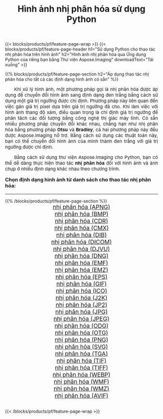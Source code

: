 ﻿---
title: Hình ảnh nhị phân hóa sử dụng Python 
weight: 3920
url: /vi/python-net/binarize/ 
lang: vi
langdirlevel: 2
locales: zh-hans,ja,it,ru,de,es,fr,nl,id,lt,pl,pt,vi,tr,ko,zh-hant,ar,hi,th,sv,cs,uk,he
description: Áp dụng thư viện Aspose.Imaging cho hình ảnh và ảnh nhị phân hóa bằng ứng dụng Python và API máy chủ của riêng bạn.
---

{{< blocks/products/pf/feature-page-wrap >}}
{{< blocks/products/pf/feature-page-header h1="Sử dụng Python cho thao tác nhị phân hóa trên hình ảnh" h2="Hình ảnh nhị phân hóa qua Ứng dụng Python của riêng bạn bằng Thư viện Aspose.Imaging" downloadText="Tải xuống" >}}


{{% blocks/products/pf/feature-page-section  h2="Áp dụng thao tác nhị phân hóa cho tất cả các định dạng hình ảnh có sẵn" %}}
<p align="justify" style="text-indent:2em;font-size:15px;">
Khi xử lý hình ảnh, một phương pháp gọi là nhị phân hóa được áp dụng để chuyển đổi hình ảnh sang định dạng đen trắng bằng cách sử dụng một giá trị ngưỡng được chỉ định. Phương pháp này liên quan đến việc gán giá trị pixel dựa trên giá trị ngưỡng đã cho. Khi làm việc với hình ảnh thang độ xám, điều quan trọng là chỉ định giá trị ngưỡng để phân tách các đối tượng bằng công nghệ thị giác máy tính. Có sẵn nhiều phương pháp chuyển đổi khác nhau, chẳng hạn như nhị phân hóa bằng phương pháp <b>Otsu</b> và <b>Bradley</b>, cả hai phương pháp này đều được Aspose.Imaging hỗ trợ. Bằng cách sử dụng các thuật toán này, bạn có thể chuyển đổi hình ảnh của mình thành đen trắng với giá trị ngưỡng được chỉ định.
</p>
<p align="justify" style="text-indent:2em;font-size:15px;">
Bằng cách sử dụng thư viện Aspose.Imaging cho Python, bạn có thể dễ dàng thực hiện thao tác <b>nhị phân hóa</b> đối với hình ảnh và ảnh chụp ở nhiều định dạng khác nhau theo chương trình.
</p>
<h3 style="margin-top:16px;">
Chọn định dạng hình ảnh từ danh sách cho thao tác nhị phân hóa:
</h3>
<hr/>
{{% /blocks/products/pf/feature-page-section %}}
<div class="container-fluid productfamilypage bg-gray">
    <div class="convertypes bg-gray agp-content section">
        <div class="container">
		<div class="row other-converters" style="gap: 10px;font-size: 19px;text-align:center;">
		    <div class='col-md-3 other-converter remove-lp remove-rp'><a href="/imaging/vi/python-net/binarize/apng/" style="padding:15px;">nhị phân hóa (APNG)</a></div><div class='col-md-3 other-converter remove-lp remove-rp'><a href="/imaging/vi/python-net/binarize/bmp/" style="padding:15px;">nhị phân hóa (BMP)</a></div><div class='col-md-3 other-converter remove-lp remove-rp'><a href="/imaging/vi/python-net/binarize/cdr/" style="padding:15px;">nhị phân hóa (CDR)</a></div><div class='col-md-3 other-converter remove-lp remove-rp'><a href="/imaging/vi/python-net/binarize/cmx/" style="padding:15px;">nhị phân hóa (CMX)</a></div><div class='col-md-3 other-converter remove-lp remove-rp'><a href="/imaging/vi/python-net/binarize/dib/" style="padding:15px;">nhị phân hóa (DIB)</a></div><div class='col-md-3 other-converter remove-lp remove-rp'><a href="/imaging/vi/python-net/binarize/dicom/" style="padding:15px;">nhị phân hóa (DICOM)</a></div><div class='col-md-3 other-converter remove-lp remove-rp'><a href="/imaging/vi/python-net/binarize/djvu/" style="padding:15px;">nhị phân hóa (DJVU)</a></div><div class='col-md-3 other-converter remove-lp remove-rp'><a href="/imaging/vi/python-net/binarize/dng/" style="padding:15px;">nhị phân hóa (DNG)</a></div><div class='col-md-3 other-converter remove-lp remove-rp'><a href="/imaging/vi/python-net/binarize/emf/" style="padding:15px;">nhị phân hóa (EMF)</a></div><div class='col-md-3 other-converter remove-lp remove-rp'><a href="/imaging/vi/python-net/binarize/emz/" style="padding:15px;">nhị phân hóa (EMZ)</a></div><div class='col-md-3 other-converter remove-lp remove-rp'><a href="/imaging/vi/python-net/binarize/eps/" style="padding:15px;">nhị phân hóa (EPS)</a></div><div class='col-md-3 other-converter remove-lp remove-rp'><a href="/imaging/vi/python-net/binarize/gif/" style="padding:15px;">nhị phân hóa (GIF)</a></div><div class='col-md-3 other-converter remove-lp remove-rp'><a href="/imaging/vi/python-net/binarize/ico/" style="padding:15px;">nhị phân hóa (ICO)</a></div><div class='col-md-3 other-converter remove-lp remove-rp'><a href="/imaging/vi/python-net/binarize/j2k/" style="padding:15px;">nhị phân hóa (J2K)</a></div><div class='col-md-3 other-converter remove-lp remove-rp'><a href="/imaging/vi/python-net/binarize/jp2/" style="padding:15px;">nhị phân hóa (JP2)</a></div><div class='col-md-3 other-converter remove-lp remove-rp'><a href="/imaging/vi/python-net/binarize/jpg/" style="padding:15px;">nhị phân hóa (JPG)</a></div><div class='col-md-3 other-converter remove-lp remove-rp'><a href="/imaging/vi/python-net/binarize/jpeg/" style="padding:15px;">nhị phân hóa (JPEG)</a></div><div class='col-md-3 other-converter remove-lp remove-rp'><a href="/imaging/vi/python-net/binarize/odg/" style="padding:15px;">nhị phân hóa (ODG)</a></div><div class='col-md-3 other-converter remove-lp remove-rp'><a href="/imaging/vi/python-net/binarize/otg/" style="padding:15px;">nhị phân hóa (OTG)</a></div><div class='col-md-3 other-converter remove-lp remove-rp'><a href="/imaging/vi/python-net/binarize/png/" style="padding:15px;">nhị phân hóa (PNG)</a></div><div class='col-md-3 other-converter remove-lp remove-rp'><a href="/imaging/vi/python-net/binarize/svg/" style="padding:15px;">nhị phân hóa (SVG)</a></div><div class='col-md-3 other-converter remove-lp remove-rp'><a href="/imaging/vi/python-net/binarize/tga/" style="padding:15px;">nhị phân hóa (TGA)</a></div><div class='col-md-3 other-converter remove-lp remove-rp'><a href="/imaging/vi/python-net/binarize/tif/" style="padding:15px;">nhị phân hóa (TIF)</a></div><div class='col-md-3 other-converter remove-lp remove-rp'><a href="/imaging/vi/python-net/binarize/tiff/" style="padding:15px;">nhị phân hóa (TIFF)</a></div><div class='col-md-3 other-converter remove-lp remove-rp'><a href="/imaging/vi/python-net/binarize/webp/" style="padding:15px;">nhị phân hóa (WEBP)</a></div><div class='col-md-3 other-converter remove-lp remove-rp'><a href="/imaging/vi/python-net/binarize/wmf/" style="padding:15px;">nhị phân hóa (WMF)</a></div><div class='col-md-3 other-converter remove-lp remove-rp'><a href="/imaging/vi/python-net/binarize/wmz/" style="padding:15px;">nhị phân hóa (WMZ)</a></div><div class='col-md-3 other-converter remove-lp remove-rp'><a href="/imaging/vi/python-net/binarize/avif/" style="padding:15px;">nhị phân hóa (AVIF)</a></div>
                </div>
        </div>
    </div>
</div>
<br/>

{{< /blocks/products/pf/feature-page-wrap >}}

